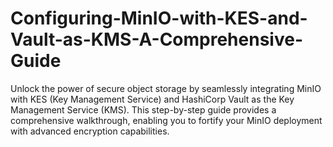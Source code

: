 # Configuring-MinIO-with-KES-and-Vault-as-KMS-A-Comprehensive-Guide
Unlock the power of secure object storage by seamlessly integrating MinIO with KES (Key Management Service) and HashiCorp Vault as the Key Management Service (KMS). This step-by-step guide provides a comprehensive walkthrough, enabling you to fortify your MinIO deployment with advanced encryption capabilities.
